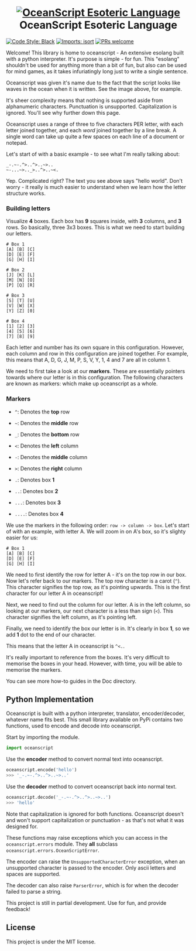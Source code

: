 <h1 align="center">
  <br>
  <a href="https://github.com/Kreusada/OceanScript"><img src="https://raw.githubusercontent.com/Kreusada/OceanScript/main/Resources/oceanscript.png" alt="OceanScript Esoteric Language"></a>
  <br>
  OceanScript Esoteric Language
  <br>
</h1>

[![Code Style: Black](https://img.shields.io/badge/code%20style-black-000000.svg)](https://github.com/psf/black)
[![Imports: isort](https://user-images.githubusercontent.com/6032823/111363465-600fe880-8690-11eb-8377-ec1d4d5ff981.png)](https://github.com/PyCQA/isort)
[![PRs welcome](https://img.shields.io/badge/PRs-welcome-brightgreen.svg)](http://makeapullrequest.com)

Welcome! This library is home to oceanscript - An extensive esolang built with a python interpreter.
It's purpose is simple - for fun. This "esolang" shouldn't be used for anything more than a bit
of fun, but also can be used for mind games, as it takes infuriatingly long just to write a single
sentence.

Oceanscript was given it's name due to the fact that the script looks like waves in the ocean when it is written.
See the image above, for example.

It's sheer complexity means that nothing is supported aside from alphanumeric characters. Punctuation is unsupported.
Capitalization is ignored. You'll see why further down this page.

Oceanscript uses a range of three to five characters PER letter, with each letter joined together, and each *word* joined
together by a line break. A single word can take up quite a few spaces on each line of a document or notepad.

Let's start of with a basic example - to see what I'm really talking about:

```alp
_-.~-.^>..^>..~>..
~-...~>.._>..^>..~<.
```

Yep. Complicated right? The text you see above says "hello world". Don't worry -  it really is much easier
to understand when we learn how the letter structure works.

### Building letters

Visualize **4** boxes. Each box has **9** squares inside, with **3** columns, and **3** rows.
So basically, three 3x3 boxes. This is what we need to start building our letters.

```alp
# Box 1
[A] [B] [C]
[D] [E] [F]
[G] [H] [I]

# Box 2
[J] [K] [L]
[M] [N] [O]
[P] [Q] [R]

# Box 3
[S] [T] [U]
[V] [W] [X]
[Y] [Z] [0]

# Box 4
[1] [2] [3]
[4] [5] [6]
[7] [8] [9]
```

Each letter and number has its own square in this configuration. However, each column and row in this configuration
are joined together. For example, this means that A, D, G, J, M, P, S, V, Y, 1, 4 and 7 are all in column 1.

We need to first take a look at our **markers**. These are essentially pointers towards where our letter is in
this configuration. The following characters are known as markers: which make up oceanscript as a whole.

### Markers

* ``^``: Denotes the **top** row
* ``~``: Denotes the **middle** row
* ``_``: Denotes the **bottom** row

* ``<``: Denotes the **left** column
* ``-``: Denotes the **middle** column
* ``>``: Denotes the **right** column

* ``.``: Denotes box **1**
* ``..``: Denotes box **2**
* ``...``: Denotes box **3**
* ``....``: Denotes box **4**

We use the markers in the following order: ``row -> column -> box``. Let's start of with an example, with letter A.
We will zoom in on A's box, so it's slighty easier for us:

```alp
# Box 1
[A] [B] [C]
[D] [E] [F]
[G] [H] [I]
```

We need to first identify the row for letter A - it's on the top row in our box. Now let's refer back to our markers.
The top row character is a carot (``^``). This character signifies the top row, as it's pointing upwards.
This is the first character for our letter A in oceanscript!

Next, we need to find out the column for our letter. A is in the left column, so looking at our markers, our next character
is a less than sign (``<``). This character signifies the left column, as it's pointing left.

Finally, we need to identify the box our letter is in. It's clearly in box **1**, so we add **1** dot to the end of our character.

This means that the letter A in oceanscript is ``^<.``.

It's really important to reference from the boxes. It's very difficult to memorise the boxes in your head. However, with time,
you will be able to memorise the markers.

You can see more how-to guides in the Doc directory.

## Python Implementation

Oceanscript is built with a python interpreter, translator, encoder/decoder, whatever name
fits best. This small library available on PyPi contains two functions, used to encode and decode into oceanscript.

Start by importing the module.

```py
import oceanscript
```

Use the **encoder** method to convert normal text into oceanscript.

```py
oceanscript.encode('hello')
>>> '_-.~-.^>..^>..~>..'
```

Use the **decoder** method to convert oceanscript back into normal text.

```py
oceanscript.decode('_-.~-.^>..^>..~>..')
>>> 'hello'
```

Note that capitalization is ignored for both functions. Oceanscript doesn't and won't support
capitalization or punctuation - as that's not what it was designed for.

These functions may raise exceptions which you can access in the ``oceanscript.errors`` module.
They **all** subclass ``oceanscript.errors.OceanScriptError``.

The encoder can raise the ``UnsupportedCharacterError`` exception, when an unsupported character
is passed to the encoder. Only ascii letters and spaces are supported.

The decoder can also raise ``ParserError``, which is for when the decoder failed to parse a string.

This project is still in partial development. Use for fun, and provide feedback!

## License

This project is under the MIT license.
